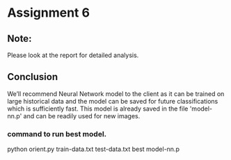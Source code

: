 # Assignment 6  

## Note:    

Please look at the report for detailed analysis.    

## Conclusion   
We’ll  recommend Neural Network model to the client as it can be trained on large historical data and the model can be saved for future classifications which is sufficiently fast. 
This model is already saved in the file 'model-nn.p' and can be readily used for new images.  

### command to run best model.   
python orient.py train-data.txt test-data.txt best model-nn.p
